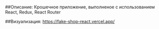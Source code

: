 ##Описание:
Крошечное приложение, выполненое с использованием React, Redux, React Router 

##Визуализация: 
https://fake-shop-react.vercel.app/